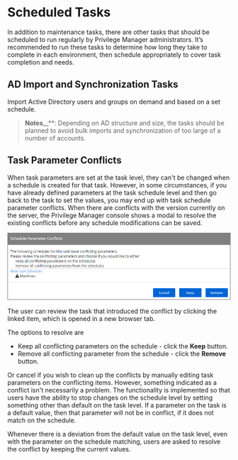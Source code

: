 [title]: # (Scheduled Tasks)
[tags]: # (regular)
[priority]: # (1)
# Scheduled Tasks

In addition to maintenance tasks, there are other tasks that should be scheduled to run regularly by Privilege Manager administrators. It’s recommended to run these tasks to determine how long they take to complete in each environment, then schedule appropriately to cover task completion and needs.

## AD Import and Synchronization Tasks

Import Active Directory users and groups on demand and based on a set schedule.

>**Notes**__**: Depending on AD structure and size, the tasks should be planned to avoid bulk imports and synchronization of too large of a number of accounts.

## Task Parameter Conflicts

When task parameters are set at the task level, they can't be changed when a schedule is created for that task. However, in some circumstances, if you have already defined parameters at the task schedule level and then go back to the task to set the values, you may end up with task schedule parameter conflicts. When there are conflicts with the version currently on the server, the Privilege Manager console shows a modal to resolve the existing conflicts before any schedule modifications can be saved.

![Schedule Parameter Conflicts](images/schedule-conflict.png)

The user can review the task that introduced the conflict by clicking the linked item, which is opened in a new browser tab.

The options to resolve are

* Keep all conflicting parameters on the schedule - click the __Keep__ button.
* Remove all conflicting parameter from the schedule - click the __Remove__ button.

Or cancel if you wish to clean up the conflicts by manually editing task parameters on the conflicting items.
However, something indicated as a conflict isn't necessarily a problem. The functionality is implemented so that users have the ability to stop changes on the schedule level by setting something other than default on the task level. If a parameter on the task is a default value, then that parameter will not be in conflict, if it does not match on the schedule.

Whenever there is a deviation from the default value on the task level, even with the parameter on the schedule matching, users are asked to resolve the conflict by keeping the current values.
